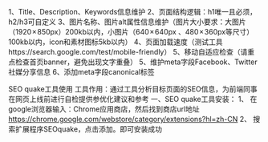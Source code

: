 1、Title、Description、Keywords信息维护
2、页面结构逻辑：h1唯一且必须，h2/h3可自定义
3、图片名称、图片alt属性信息维护（图片大小要求：大图片（1920 × 850px）200kb以内，小图片（640 × 640px 、480 × 360px等尺寸）100kb以内，icon和素材图标5kb以内）
4、页面加载速度（测试工具https://search.google.com/test/mobile-friendly）
5、移动自适应检查（请重点检查首页banner，避免出现文字重叠）
5、维护meta字段Facebook、Twitter社媒分享信息
6、添加meta字段canonical标签

SEO    quake工具使用
工具作用：通过工具分析目标页面的SEO信息，为前端同事在网页上线前进行自检提供参优化建议和参考
一、SEO quake工具安装：
1、	在google浏览器输入：Chrome应用商店，然后找到商店url地址
https://chrome.google.com/webstore/category/extensions?hl=zh-CN
2、	搜索扩展程序SEOquake，点击添加。即可安装成功

